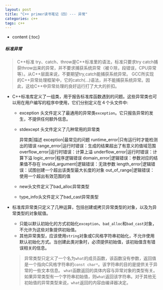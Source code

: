 ```yaml
---
layout: post
title: "C++ primer读书笔记（四）--- 异常"
categories: c++
tags: c++
---
```


* content
{:toc}


##### 标准异常 

> C++标准 try、catch、throw是C++标准里的语法，标准只要求try catch捕获throw出来的异常，并不要求捕获系统异常（被０除，段错误，CPU异常等）。从C++层面来说，不要期望try,catch能捕获系统异常。
  GCC所实现的C++异常处理框架中，它的catch(...)语法，并不能捕获系统异常。因此，这给C++中异常处理的良好运行打了大大的折扣。


+ C++标准库定义了一组类，用于报告标准库函数遇到的问题。这些异常类也可以用在用户编写的程序中使用，它们分别定义在４个头文件中:

  * exception 头文件定义了最通用的异常类`exception`。它只报告异常的发生，不提供任何额外信息。
  * stdexcept 头文件定义了几种常用的异常类
  
    异常类|描述
    exception|最常见的问题
    runtime_error|只有运行时才能检测出的错误
    range_error|运行时错误：生成的结果超出了有意义的值域范围
    overflow_error|运行时错误：计算上溢
    underflow_error|运行时错误：计算下溢
    logic_error|程序逻辑错误
    domain_error|逻辑错误：参数对应的结果值不存在
    invalid_argument|逻辑错误：无效参数
    length_error|逻辑错误：试图创建一个超出该类型最大长度的对象
    out_of_range|逻辑错误：使用一个超出有效范围的值

  * new头文件定义了bad_alloc异常类型
  * type_info头文件定义了bad_cast异常类型

+ 标准库异常类只定义了几种运算，包括创建或拷贝异常类型的对象，以及为异常类型的对象赋值。

  * 只能以默认初始化的方式初始化`exception`、`bad_alloc`和`bad_cast`对象，不允许为这些对象提供初始值。
  * 其他异常类型，应该使用`string`对象或C风格字符串初始化，不允许使用默认初始化方式。当创建此类对象时，必须提供初始值，该初始值含有错误相关的信息。

  > 异常类型只定义了一个名为`what`的成员函数，该函数没有参数，返回值是一个指向C风格字符串的`const char*`。该字符串的目的是提供关于异常的一些文本信息。
    `what`函数返回的具体内容与异常对象的类型有关。如果异常类型有一个字符串初始值，则`what`返回该字符串。对于其他无初始值的异常类型来说，`what`返回的内容由编译器决定。


